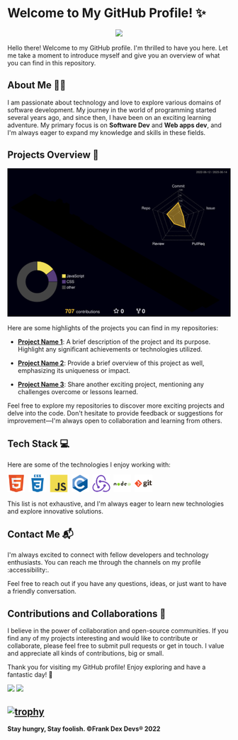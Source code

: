 # Welcome to My GitHub Profile! ✨

<p align="center"><img src="https://github.com/LUCASFRANKINC/LUCASFRANKINC_dev/blob/main/assets/lf.jpg" /></p> 

Hello there! Welcome to my GitHub profile. I'm thrilled to have you here. Let me take a moment to introduce myself and give you an overview of what you can find in this repository.

## About Me 👩‍💻

I am passionate about technology and love to explore various domains of software development. My journey in the world of programming started several years ago, and since then, I have been on an exciting learning adventure. My primary focus is on **Software Dev** and **Web apps dev**, and I'm always eager to expand my knowledge and skills in these fields.

## Projects Overview 🚀

![](./profile-3d-contrib/profile-night-rainbow.svg)

Here are some highlights of the projects you can find in my repositories:

- **[Project Name 1](link-to-repository)**: A brief description of the project and its purpose. Highlight any significant achievements or technologies utilized.

- **[Project Name 2](link-to-repository)**: Provide a brief overview of this project as well, emphasizing its uniqueness or impact.

- **[Project Name 3](link-to-repository)**: Share another exciting project, mentioning any challenges overcome or lessons learned.

Feel free to explore my repositories to discover more exciting projects and delve into the code. Don't hesitate to provide feedback or suggestions for improvement—I'm always open to collaboration and learning from others.

## Tech Stack 💻

Here are some of the technologies I enjoy working with:

<div>
  <img src="https://github.com/devicons/devicon/blob/master/icons/html5/html5-original.svg" title="HTML5" alt="HTML" width="40" height="40"/>&nbsp;
  <img src="https://github.com/devicons/devicon/blob/master/icons/css3/css3-plain-wordmark.svg"  title="CSS3" alt="CSS" width="40" height="40"/>&nbsp;
  <img src="https://github.com/devicons/devicon/blob/master/icons/javascript/javascript-original.svg" title="JavaScript" alt="JavaScript" width="40" height="40"/>&nbsp;
  <img src="https://github.com/devicons/devicon/blob/master/icons/c/c-original.svg" title="C" alt="C" width="40" height="40"/>&nbsp;
  <img src="https://github.com/devicons/devicon/blob/master/icons/redux/redux-original.svg" title="Redux" alt="Redux " width="40" height="40"/>&nbsp;
  <img src="https://github.com/devicons/devicon/blob/master/icons/nodejs/nodejs-original-wordmark.svg" title="NodeJS" alt="NodeJS" width="40" height="40"/>&nbsp;
  <img src="https://github.com/devicons/devicon/blob/master/icons/git/git-original-wordmark.svg" title="Git" **alt="Git" width="40" height="40"/>
</div>

This list is not exhaustive, and I'm always eager to learn new technologies and explore innovative solutions.

## Contact Me 📬

I'm always excited to connect with fellow developers and technology enthusiasts. You can reach me through the channels on my profile :accessibility:.

Feel free to reach out if you have any questions, ideas, or just want to have a friendly conversation.

## Contributions and Collaborations 🤝

I believe in the power of collaboration and open-source communities. If you find any of my projects interesting and would like to contribute or collaborate, please feel free to submit pull requests or get in touch. I value and appreciate all kinds of contributions, big or small.

Thank you for visiting my GitHub profile! Enjoy exploring and have a fantastic day! 🌟

<div>
<img src="https://github-readme-stats.vercel.app/api?username=LUCASFRANKINC&count_private=true&show_icons=true&theme=radical" /> 
<img src="https://github-readme-streak-stats.herokuapp.com/?user=LUCASFRANKINC&theme=radical" />
</div>

[![trophy](https://github-profile-trophy.vercel.app/?username=LUCASFRANKINC&theme=tokyonight&row=1&column=6)](https://github.com/LUCASFRANKINC/github-profile-trophy)
---

<strong>Stay hungry, Stay foolish.   <span align="right">&copy;Frank Dex Devs&reg; 2022</span><strong>



